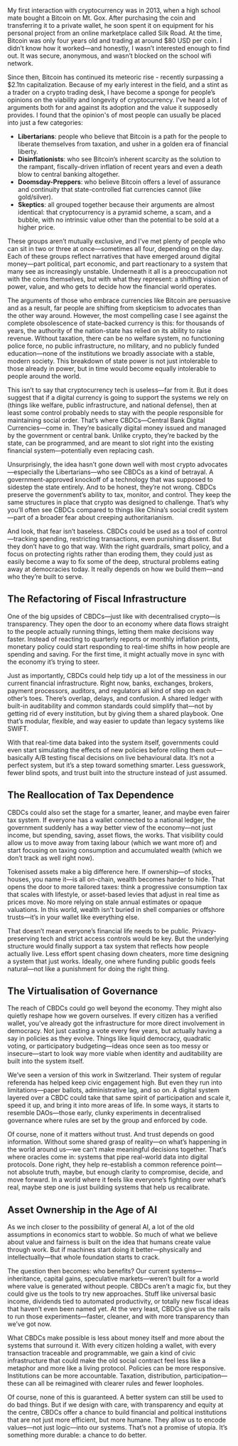 My first interaction with cryptocurrency was in 2013, when a high school mate bought a Bitcoin on Mt. Gox. After purchasing the coin and transferring it to a private wallet, he soon spent it on equipment for his personal project from an online marketplace called Silk Road. At the time, Bitcoin was only four years old and trading at around $80 USD per coin. I didn’t know how it worked—and honestly, I wasn’t interested enough to find out. It was secure, anonymous, and wasn’t blocked on the school wifi network.

Since then, Bitcoin has continued its meteoric rise - recently surpassing a $2.1tn capitalization. Because of my early interest in the field, and a stint as a trader on a crypto trading desk, I have become a sponge for people’s opinions on the viability and longevity of cryptocurrency. I’ve heard a lot of arguments both for and against its adoption and the value it supposedly provides. I found that the opinion's of most people can usually be placed into just a few categories:

- **Libertarians**: people who believe that Bitcoin is a path for the people to liberate themselves from taxation, and usher in a golden era of financial liberty.
- **Disinflationists**: who see Bitcoin’s inherent scarcity as the solution to the rampant, fiscally-driven inflation of recent years and even a death blow to central banking altogether.
- **Doomsday-Preppers**: who believe Bitcoin offers a level of assurance and continuity that state-controlled fiat currencies cannot (like gold/silver).
- **Skeptics**: all grouped together because their arguments are almost identical: that cryptocurrency is a pyramid scheme, a scam, and a bubble, with no intrinsic value other than the potential to be sold at a higher price.

These groups aren’t mutually exclusive, and I’ve met plenty of people who can sit in two or three at once—sometimes all four, depending on the day. Each of these groups reflect narratives that have emerged around digital money—part political, part economic, and part reactionary to a system that many see as increasingly unstable. Underneath it all is a preoccupation not with the coins themselves, but with what they represent: a shifting vision of power, value, and who gets to decide how the financial world operates.

The arguments of those who embrace currencies like Bitcoin are persuasive and as a result, far people are shifting from skepticism to advocates than the other way around. However, the most compelling case I see against the complete obsolescence of state-backed currency is this: for thousands of years, the authority of the nation-state has relied on its ability to raise revenue. Without taxation, there can be no welfare system, no functioning police force, no public infrastructure, no military, and no publicly funded education—none of the institutions we broadly associate with a stable, modern society. This breakdown of state power is not just intolerable to those already in power, but in time would become equally intolerable to people around the world.

This isn’t to say that cryptocurrency tech is useless—far from it. But it does suggest that if a digital currency is going to support the systems we rely on (things like welfare, public infrastructure, and national defense), then at least some control probably needs to stay with the people responsible for maintaining social order. That’s where CBDCs—Central Bank Digital Currencies—come in. They’re basically digital money issued and managed by the government or central bank. Unlike crypto, they’re backed by the state, can be programmed, and are meant to slot right into the existing financial system—potentially even replacing cash.

Unsurprisingly, the idea hasn’t gone down well with most crypto advocates—especially the Libertarians—who see CBDCs as a kind of betrayal. A government-approved knockoff of a technology that was supposed to sidestep the state entirely. And to be honest, they’re not wrong. CBDCs preserve the government’s ability to tax, monitor, and control. They keep the same structures in place that crypto was designed to challenge. That’s why you’ll often see CBDCs compared to things like China’s social credit system—part of a broader fear about creeping authoritarianism.

And look, that fear isn’t baseless. CBDCs could be used as a tool of control—tracking spending, restricting transactions, even punishing dissent. But they don’t have to go that way. With the right guardrails, smart policy, and a focus on protecting rights rather than eroding them, they could just as easily become a way to fix some of the deep, structural problems eating away at democracies today. It really depends on how we build them—and who they’re built to serve.

## The Refactoring of Fiscal Infrastructure

One of the big upsides of CBDCs—just like with decentralised crypto—is transparency. They open the door to an economy where data flows straight to the people actually running things, letting them make decisions way faster. Instead of reacting to quarterly reports or monthly inflation prints, monetary policy could start responding to real-time shifts in how people are spending and saving. For the first time, it might actually move in sync with the economy it’s trying to steer.

Just as importantly, CBDCs could help tidy up a lot of the messiness in our current financial infrastructure. Right now, banks, exchanges, brokers, payment processors, auditors, and regulators all kind of step on each other’s toes. There’s overlap, delays, and confusion. A shared ledger with built-in auditability and common standards could simplify that—not by getting rid of every institution, but by giving them a shared playbook. One that’s modular, flexible, and way easier to update than legacy systems like SWIFT.

With that real-time data baked into the system itself, governments could even start simulating the effects of new policies before rolling them out—basically A/B testing fiscal decisions on live behavioural data. It’s not a perfect system, but it’s a step toward something smarter. Less guesswork, fewer blind spots, and trust built into the structure instead of just assumed.

## The Reallocation of Tax Dependence

CBDCs could also set the stage for a smarter, leaner, and maybe even fairer tax system. If everyone has a wallet connected to a national ledger, the government suddenly has a way better view of the economy—not just income, but spending, saving, asset flows, the works. That visibility could allow us to move away from taxing labour (which we want more of) and start focusing on taxing consumption and accumulated wealth (which we don’t track as well right now).

Tokenised assets make a big difference here. If ownership—of stocks, houses, you name it—is all on-chain, wealth becomes harder to hide. That opens the door to more tailored taxes: think a progressive consumption tax that scales with lifestyle, or asset-based levies that adjust in real time as prices move. No more relying on stale annual estimates or opaque valuations. In this world, wealth isn't buried in shell companies or offshore trusts—it’s in your wallet like everything else.

That doesn’t mean everyone’s financial life needs to be public. Privacy-preserving tech and strict access controls would be key. But the underlying structure would finally support a tax system that reflects how people actually live. Less effort spent chasing down cheaters, more time designing a system that just works. Ideally, one where funding public goods feels natural—not like a punishment for doing the right thing.

## The Virtualisation of Governance

The reach of CBDCs could go well beyond the economy. They might also quietly reshape how we govern ourselves. If every citizen has a verified wallet, you’ve already got the infrastructure for more direct involvement in democracy. Not just casting a vote every few years, but actually having a say in policies as they evolve. Things like liquid democracy, quadratic voting, or participatory budgeting—ideas once seen as too messy or insecure—start to look way more viable when identity and auditability are built into the system itself.

We’ve seen a version of this work in Switzerland. Their system of regular referenda has helped keep civic engagement high. But even they run into limitations—paper ballots, administrative lag, and so on. A digital system layered over a CBDC could take that same spirit of participation and scale it, speed it up, and bring it into more areas of life. In some ways, it starts to resemble DAOs—those early, clunky experiments in decentralised governance where rules are set by the group and enforced by code.

Of course, none of it matters without trust. And trust depends on good information. Without some shared grasp of reality—on what’s happening in the world around us—we can’t make meaningful decisions together. That’s where oracles come in: systems that pipe real-world data into digital protocols. Done right, they help re-establish a common reference point—not absolute truth, maybe, but enough clarity to compromise, decide, and move forward. In a world where it feels like everyone’s fighting over what’s real, maybe step one is just building systems that help us recalibrate.

## Asset Ownership in the Age of AI

As we inch closer to the possibility of general AI, a lot of the old assumptions in economics start to wobble. So much of what we believe about value and fairness is built on the idea that humans create value through work. But if machines start doing it better—physically and intellectually—that whole foundation starts to crack.

The question then becomes: who benefits? Our current systems—inheritance, capital gains, speculative markets—weren’t built for a world where value is generated without people. CBDCs aren’t a magic fix, but they could give us the tools to try new approaches. Stuff like universal basic income, dividends tied to automated productivity, or totally new fiscal ideas that haven’t even been named yet. At the very least, CBDCs give us the rails to run those experiments—faster, cleaner, and with more transparency than we’ve got now.

What CBDCs make possible is less about money itself and more about the systems that surround it. With every citizen holding a wallet, with every transaction traceable and programmable, we gain a kind of civic infrastructure that could make the old social contract feel less like a metaphor and more like a living protocol. Policies can be more responsive. Institutions can be more accountable. Taxation, distribution, participation—these can all be reimagined with clearer rules and fewer loopholes.

Of course, none of this is guaranteed. A better system can still be used to do bad things. But if we design with care, with transparency and equity at the centre, CBDCs offer a chance to build financial and political institutions that are not just more efficient, but more humane. They allow us to encode values—not just logic—into our systems. That’s not a promise of utopia. It’s something more durable: a chance to do better.
